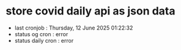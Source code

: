 # store covid daily api as json data

- last cronjob : Thursday, 12 June 2025 01:22:32
- status og cron : error
- status daily cron : error
      
      